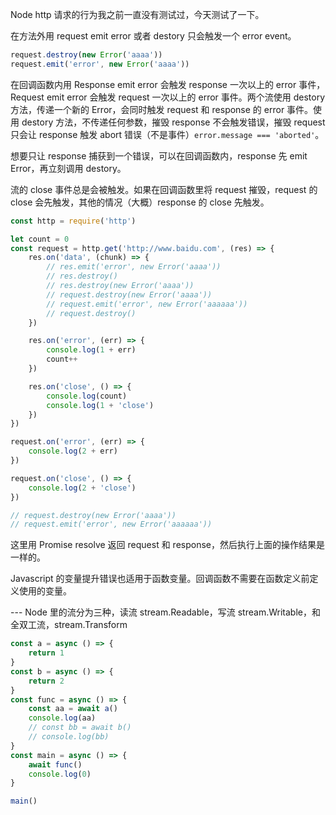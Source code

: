 Node http 请求的行为我之前一直没有测试过，今天测试了一下。

在方法外用 request emit error 或者 destory 只会触发一个 error event。

```javascript
request.destroy(new Error('aaaa'))
request.emit('error', new Error('aaaa'))
```

在回调函数内用 Response emit error 会触发 response 一次以上的 error 事件，Request emit error 会触发 request 一次以上的 error 事件。两个流使用 destory 方法，传递一个新的 Error，会同时触发 request 和 response 的 error 事件。使用 destory 方法，不传递任何参数，摧毁 response 不会触发错误，摧毁 request 只会让 response 触发 abort 错误（不是事件）`error.message === 'aborted'`。

想要只让 response 捕获到一个错误，可以在回调函数内，response 先 emit Error，再立刻调用 destory。

流的 close 事件总是会被触发。如果在回调函数里将 request 摧毁，request 的 close 会先触发，其他的情况（大概）response 的 close 先触发。


```javascript
const http = require('http')

let count = 0
const request = http.get('http://www.baidu.com', (res) => {
    res.on('data', (chunk) => {
        // res.emit('error', new Error('aaaa'))
        // res.destroy()
        // res.destroy(new Error('aaaa'))
        // request.destroy(new Error('aaaa'))
        // request.emit('error', new Error('aaaaaa'))
        // request.destroy()
    })

    res.on('error', (err) => {
        console.log(1 + err)
        count++   
    })

    res.on('close', () => {
        console.log(count)
        console.log(1 + 'close')
    })
})

request.on('error', (err) => {
    console.log(2 + err)
})

request.on('close', () => {
    console.log(2 + 'close')
})

// request.destroy(new Error('aaaa'))
// request.emit('error', new Error('aaaaaa'))
```

这里用 Promise resolve 返回 request 和 response，然后执行上面的操作结果是一样的。

Javascript 的变量提升错误也适用于函数变量。回调函数不需要在函数定义前定义使用的变量。

---  Node 里的流分为三种，读流 stream.Readable，写流 stream.Writable，和全双工流，stream.Transform



```javascript
const a = async () => {
    return 1
}
const b = async () => {
    return 2
}
const func = async () => {
    const aa = await a()
    console.log(aa)
    // const bb = await b()
    // console.log(bb)
}
const main = async () => {
    await func()
    console.log(0)
}

main()
```